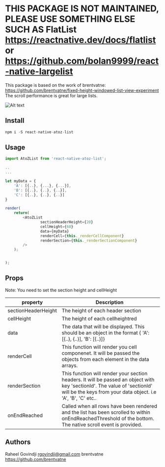 # THIS PACKAGE IS NOT MAINTAINED, PLEASE USE SOMETHING ELSE SUCH AS FlatList https://reactnative.dev/docs/flatlist or https://github.com/bolan9999/react-native-largelist

This package is based on the work of brentvatne: https://github.com/brentvatne/fixed-height-windowed-list-view-experiment 
The scroll performance is great for large lists.

![Alt text](http://i.imgur.com/8JPUnt5.gif "Example")

## Install

```js
npm i -S react-native-atoz-list
```

## Usage

```js
import AtoZList from 'react-native-atoz-list';

..
...

let myData = {
    'A': [{..}, {...}, {...}],
    'B': [{..}, {..}, {..}],
    'C': [{..}, {..}, {..}]
}

render(
    return(
        <AtoZList
                sectionHeaderHeight={20}
                cellHeight={60}
                data={myData}
                renderCell={this._renderCellComponent}
                renderSection={this._renderSectionComponent}
        />
    );


);

```

## Props
Note: You need to set the section height and cellHeight


| property        | Description           |
| ------------- |-------------|
| sectionHeaderHeight      | The height of each header section |
| cellHeight      | The height of each cellheightred      |
| data            | The data that will be displayed. This should be an object in the format  { 'A': [{..}, {..}], 'B': [{..}]} |
| renderCell | This function will render you cell componenet. It will be passed the objects from each element in the data arrays.      |
| renderSection | This function will render your section headers. It will be passed an object with key 'sectionId'. The value of 'sectionId' will be the keys from your data object. i.e 'A', 'B', 'C' etc..      |
| onEndReached | Called when all rows have been rendered and the list has been scrolled to within onEndReachedThreshold of the bottom. The native scroll event is provided.

## Authors

Raheel Govindji <rgovindji@gmail.com>
brentvatne https://github.com/brentvatne
